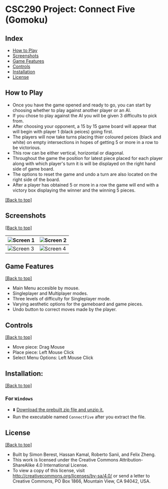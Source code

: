 # CSC290 Project: Connect Five (Gomoku)

## Index

- [How to Play](https://github.com/SBerest/CSC290-Project-ArraysStartAt1#how-to-play)
- [Screenshots](https://github.com/SBerest/CSC290-Project-ArraysStartAt1#screenshots)
- [Game Features](https://github.com/SBerest/CSC290-Project-ArraysStartAt1#game-features)
- [Controls](https://github.com/SBerest/CSC290-Project-ArraysStartAt1#controls)
- [Installation](https://github.com/SBerest/CSC290-Project-ArraysStartAt1#installation)
- [License](https://github.com/SBerest/CSC290-Project-ArraysStartAt1#license)

## How to Play

- Once you have the game opened and ready to go, you can start by choosing whether to play against another player or an AI.
- If you chose to play against the AI you will be given 3 difficults to pick from.
- After choosing your opponent, a 15 by 15 game board will appear that will begin with player 1 (black peices) going first.
- The players will now take turns placing thier coloured peices (black and white) on empty intersections in hopes of getting 5 or more in a row to be victorious.
- This row can be either vertical, horizontal or diagonal.
- Throughout the game the position for latest piece placed for each player along with which player's turn it is will be displayed on the right hand side of game board.  
- The options to reset the game and undo a turn are also located on the right side of the board.
- After a player has obtained 5 or more in a row the game will end with a victory box displaying the winner and the winning 5 pieces.

[[Back to top]](https://github.com/SBerest/CSC290-Project-ArraysStartAt1#index)

## Screenshots

[[Back to top]](https://github.com/SBerest/CSC290-Project-ArraysStartAt1#index)

| ![Screen 1](https://i.imgur.com/NaCPkS1.png) | ![Screen 2](https://i.imgur.com/gzJbGtH.png) |
|---------------------------------------------|---------------------------------------------|
| ![Screen 3](https://i.imgur.com/0CicuIH.png) | ![Screen 4](https://i.imgur.com/mUY21fH.png) |

## Game Features

[[Back to top]](https://github.com/SBerest/CSC290-Project-ArraysStartAt1#index)

- Main Menu accesible by mouse.
- Singleplayer and Multiplayer modes.
- Three levels of difficulty for Singleplayer mode.
- Varying aesthetic options for the gameboard and game pieces.
- Undo button to correct moves made by the player.

## Controls

[[Back to top]](https://github.com/SBerest/CSC290-Project-ArraysStartAt1#index)

- Move piece: Drag Mouse
- Place piece: Left Mouse Click
- Select Menu Options: Left Mouse Click

## Installation:

[[Back to top]](https://github.com/SBerest/CSC290-Project-ArraysStartAt1#index)

### For `Windows`

- :arrow_down: [Download the prebuilt zip file and unzip it.](https://github.com/SBerest/CSC290-Project-ArraysStartAt1/releases/latest)
- Run the executable named `ConnectFive` after you extract the file.

## License

[[Back to top]](https://github.com/SBerest/CSC290-Project-ArraysStartAt1#index)

- Built by Simon Berest, Hassan Kamal, Roberto Sanii, and Felix Zheng.
- This work is licensed under the Creative Commons Attribution-ShareAlike 4.0 International License. 
- To view a copy of this license, visit http://creativecommons.org/licenses/by-sa/4.0/ or send a letter to Creative Commons, PO Box 1866, Mountain View, CA 94042, USA.
